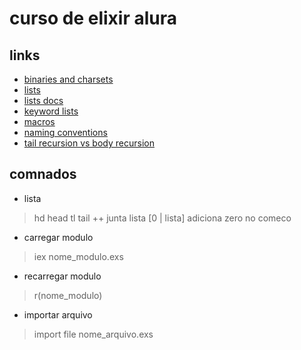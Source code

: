 # curso de elixir alura
## links
- [binaries and charsets](https://elixir-lang.org/getting-started/binaries-strings-and-char-lists.html)
- [lists](https://elixir-lang.org/getting-started/basic-types.html#linked-lists)
- [lists docs](https://hexdocs.pm/elixir/List.html)
- [keyword lists](https://elixir-lang.org/getting-started/keywords-and-maps.html#keyword-lists)
- [macros](https://elixir-lang.org/getting-started/meta/macros.html)
- [naming conventions](https://hexdocs.pm/elixir/master/naming-conventions.html)
- [tail recursion vs body recursion](https://blog.appsignal.com/2019/03/19/elixir-alchemy-recursion.html)
## comnados 
- lista
> hd head
> tl tail 
> ++ junta lista
> [0 | lista] adiciona zero no comeco
- carregar modulo 
> iex nome_modulo.exs 
- recarregar modulo
> r(nome_modulo)
- importar arquivo 
> import file nome_arquivo.exs